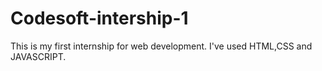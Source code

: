 # Codesoft-intership-1

This is my first internship for web development.
I've used HTML,CSS and JAVASCRIPT.
